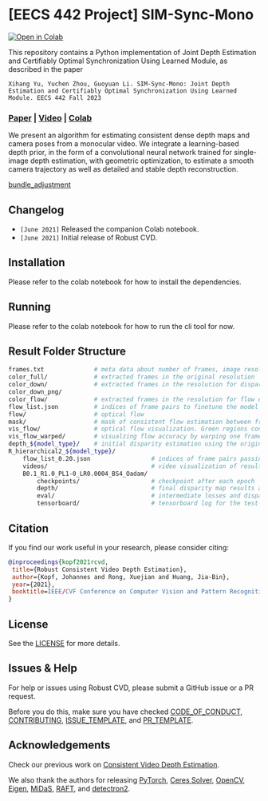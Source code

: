 # \[EECS 442 Project\] SIM-Sync-Mono

[![Open in Colab](https://colab.research.google.com/assets/colab-badge.svg)](https://colab.research.google.com/drive/1YOLXsb4JUOD1wt5TXB2ln78koocm-bu8?usp=sharing)

This repository contains a Python implementation of Joint Depth Estimation and Certifiably Optimal Synchronization Using Learned Module, as described in the paper

`Xihang Yu, Yuchen Zhou, Guoyuan Li. SIM-Sync-Mono: Joint Depth Estimation and Certifiably Optimal Synchronization Using Learned Module. EECS 442 Fall 2023`

###  [Paper](https://arxiv.org/pdf/2012.05901.pdf) | [Video](https://www.youtube.com/watch?v=x-wHrYHJSm8) | [Colab](https://colab.research.google.com/drive/1YOLXsb4JUOD1wt5TXB2ln78koocm-bu8?usp=sharing)

We present an algorithm for estimating consistent dense depth maps and camera poses from a monocular video. We integrate a learning-based depth prior, in the form of a convolutional neural network trained for single-image depth estimation, with geometric optimization, to estimate a smooth camera trajectory as well as detailed and stable depth reconstruction.

[bundle_adjustment](/img/bundle_adjustment.pdf)



## Changelog

- `[June 2021]` Released the companion Colab notebook.
- `[June 2021]` Initial release of Robust CVD.

## Installation

Please refer to the colab notebook for how to install the dependencies.

## Running

Please refer to the colab notebook for how to run the cli tool for now.

## Result Folder Structure

```bash
frames.txt              # meta data about number of frames, image resolution and timestamps for each frame
color_full/             # extracted frames in the original resolution
color_down/             # extracted frames in the resolution for disparity estimation 
color_down_png/      
color_flow/             # extracted frames in the resolution for flow estimation
flow_list.json          # indices of frame pairs to finetune the model with
flow/                   # optical flow 
mask/                   # mask of consistent flow estimation between frame pairs.
vis_flow/               # optical flow visualization. Green regions contain inconsistent flow. 
vis_flow_warped/        # visualzing flow accuracy by warping one frame to another using the estimated flow. e.g., frame_000000_000032_warped.png warps frame_000032 to frame_000000.
depth_${model_type}/    # initial disparity estimation using the original monocular depth model before test-time training
R_hierarchical2_${model_type}/ 
    flow_list_0.20.json                 # indices of frame pairs passing overlap ratio test of threshold 0.2. Same content as ../flow_list.json.
    videos/                             # video visualization of results 
    B0.1_R1.0_PL1-0_LR0.0004_BS4_Oadam/
        checkpoints/                    # checkpoint after each epoch
        depth/                          # final disparity map results after finishing test-time training
        eval/                           # intermediate losses and disparity maps after each epoch 
        tensorboard/                    # tensorboard log for the test-time training process

```

## Citation
If you find our work useful in your research, please consider citing:
```BibTeX
@inproceedings{kopf2021rcvd,
 title={Robust Consistent Video Depth Estimation},
 author={Kopf, Johannes and Rong, Xuejian and Huang, Jia-Bin},
 year={2021},
 booktitle=IEEE/CVF Conference on Computer Vision and Pattern Recognition
}
```
## License
See the [LICENSE](LICENSE) for more details.

## Issues & Help
For help or issues using Robust CVD, please submit a GitHub issue or a PR request.

Before you do this, make sure you have checked [CODE_OF_CONDUCT](./CODE_OF_CONDUCT.md), [CONTRIBUTING](./CONTRIBUTING.md), [ISSUE_TEMPLATE](docs/.github/ISSUE_TEMPLATE.md), and [PR_TEMPLATE](docs/.github/PR_TEMPLATE.md).

## Acknowledgements
Check our previous work on [Consistent Video Depth Estimation](https://github.com/facebookresearch/consistent_depth).

We also thank the authors for releasing [PyTorch](https://github.com/erikwijmans/Pointnet2_PyTorch), [Ceres Solver](http://ceres-solver.org/), [OpenCV](http://opencv.org/), [Eigen](https://eigen.tuxfamily.org/), [MiDaS](https://github.com/intel-isl/MiDaS), [RAFT](https://github.com/princeton-vl/RAFT), and [detectron2](https://github.com/facebookresearch/detectron2).
